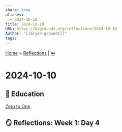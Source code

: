 ```yaml
---  
share: true  
aliases:  
  - 2024-10-10  
title: 2024-10-10  
URL: https://bagrounds.org/reflections/2024-10-10  
Author: "[[bryan-grounds]]"  
tags:   
---  
```

[Home](../index.md) > [Reflections](./index.md) | [⏮️](./2024-09-22.md)  
# 2024-10-10  
## 🧠 Education  
[Zero to One](../books/zero-to-one.md)  
  
## 🪞 Reflections: Week 1: Day 4  
